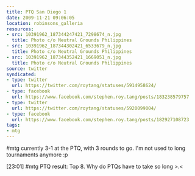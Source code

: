 ```yaml
---
title: PTQ San Diego 1
date: 2009-11-21 09:06:05
location: robinsons_galleria
resources:
- src: 10391962_187344247421_7298674_n.jpg
  title: Photo c/o Neutral Grounds Philippines
- src: 10391962_187344302421_6533679_n.jpg
  title: Photo c/o Neutral Grounds Philippines
- src: 10391962_187344352421_1669051_n.jpg
  title: Photo c/o Neutral Grounds Philippines
source: twitter
syndicated:
- type: twitter
  url: https://twitter.com/roytang/statuses/5914958624/
- type: facebook
  url: https://www.facebook.com/stephen.roy.tang/posts/183238579757
- type: twitter
  url: https://twitter.com/roytang/statuses/5920099004/
- type: facebook
  url: https://www.facebook.com/stephen.roy.tang/posts/182927108723
tags:
- mtg
---
```


#mtg currently 3-1 at the PTQ, with 3 rounds to go. I'm not used to long tournaments anymore :p

<time>[23:01]</time> #mtg PTQ result: Top 8. Why do PTQs have to take so long &gt;.&lt;